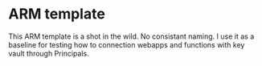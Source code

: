 # ARM template

This ARM template is a shot in the wild. No consistant naming. I use it as a baseline for testing how to connection webapps and functions with key vault through Principals.
